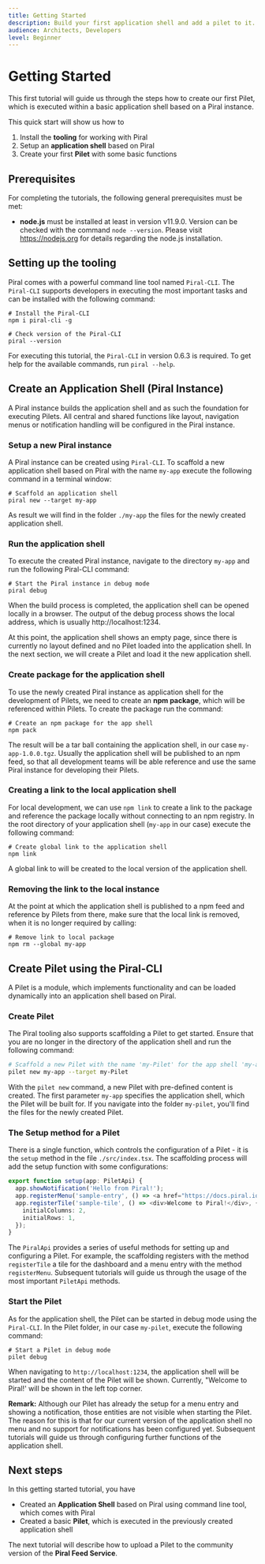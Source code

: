 ```yaml
---
title: Getting Started
description: Build your first application shell and add a pilet to it.
audience: Architects, Developers
level: Beginner
---
```


# Getting Started

This first tutorial will guide us through the steps how to create our first Pilet, which is executed within a basic application shell based on a Piral instance.

This quick start will show us how to

1. Install the **tooling** for working with Piral
2. Setup an **application shell** based on Piral
3. Create your first **Pilet** with some basic functions

## Prerequisites

For completing the tutorials, the following general prerequisites must be met:

- **node.js** must be installed at least in version v11.9.0. Version can be checked with the command `node --version`. Please visit https://nodejs.org for details regarding the node.js installation.

## Setting up the tooling

Piral comes with a powerful command line tool named `Piral-CLI`. The `Piral-CLI` supports developers in executing the most important tasks and can be installed with the following command:

```shell
# Install the Piral-CLI
npm i piral-cli -g

# Check version of the Piral-CLI
piral --version
```

For executing this tutorial, the `Piral-CLI` in version 0.6.3 is required. To get help for the available commands, run `piral --help`.

## Create an Application Shell (Piral Instance)

A Piral instance builds the application shell and as such the foundation for executing Pilets. All central and shared functions like layout, navigation menus or notification handling will be configured in the Piral instance.

### Setup a new Piral instance

A Piral instance can be created using `Piral-CLI`. To scaffold a new application shell based on Piral with the name `my-app` execute the following command in a terminal window:

```shell
# Scaffold an application shell
piral new --target my-app
```

As result we will find in the folder `./my-app` the files for the newly created application shell.

### Run the application shell

To execute the created Piral instance, navigate to the directory `my-app` and run the following Piral-CLI command:

```shell
# Start the Piral instance in debug mode
piral debug
```

When the build process is completed, the application shell can be opened locally in a browser. The output of the debug process shows the local address, which is usually http://localhost:1234.

At this point, the application shell shows an empty page, since there is currently no layout defined and no Pilet loaded into the application shell. In the next section, we will create a Pilet and load it the new application shell.

### Create package for the application shell

To use the newly created Piral instance as application shell for the development of Pilets, we need to create an **npm package**, which will be referenced within Pilets. To create the package run the command:

```shell
# Create an npm package for the app shell
npm pack
```

The result will be a tar ball containing the application shell, in our case `my-app-1.0.0.tgz`. Usually the application shell will be published to an npm feed, so that all development teams will be able reference and use the same Piral instance for developing their Pilets.

### Creating a link to the local application shell

For local development, we can use `npm link` to create a link to the package and reference the package locally without connecting to an npm registry. In the root directory of your application shell (`my-app` in our case) execute the following command:

```shell
# Create global link to the application shell
npm link
```

A global link to will be created to the local version of the application shell.

### Removing the link to the local instance

At the point at which the application shell is published to a npm feed and reference by Pilets from there, make sure that the local link is removed, when it is no longer required by calling:

```shell
# Remove link to local package
npm rm --global my-app
```

## Create Pilet using the Piral-CLI

A Pilet is a module, which implements functionality and can be loaded dynamically into an application shell based on Piral.

### Create Pilet

The Piral tooling also supports scaffolding a Pilet to get started. Ensure that you are no longer in the directory of the application shell and run the following command:

```sh
# Scaffold a new Pilet with the name 'my-Pilet' for the app shell 'my-app'
pilet new my-app --target my-Pilet
```

With the `pilet new` command, a new Pilet with pre-defined content is created. The first parameter `my-app` specifies the application shell, which the Pilet will be built for. If you navigate into the folder `my-pilet`, you'll find the files for the newly created Pilet.

### The Setup method for a Pilet

There is a single function, which controls the configuration of a Pilet - it is the `setup` method in the file `./src/index.tsx`. The scaffolding process will add the setup function with some configurations:

```ts
export function setup(app: PiletApi) {
  app.showNotification('Hello from Piral!');
  app.registerMenu('sample-entry', () => <a href="https://docs.piral.io" target="_blank">Documentation</a>);
  app.registerTile('sample-tile', () => <div>Welcome to Piral!</div>, {
    initialColumns: 2,
    initialRows: 1,
  });
}
```

The `PiralApi` provides a series of useful methods for setting up and configuring a Pilet. For example, the scaffolding registers with the method `registerTile` a tile for the dashboard and a menu entry with the method `registerMenu`. Subsequent tutorials will guide us through the usage of the most important `PiletApi` methods.

### Start the Pilet

As for the application shell, the Pilet can be started in debug mode using the `Piral-CLI`. In the Pilet folder, in our case `my-pilet`, execute the following command:

```shell
# Start a Pilet in debug mode
pilet debug
```

When navigating to `http://localhost:1234`, the application shell will be started and the content of the Pilet will be shown. Currently, "Welcome to Piral!' will be shown in the left top corner.

**Remark:** Although our Pilet has already the setup for a menu entry and showing a notification, those entities are not visible when starting the Pilet. The reason for this is that for our current version of the application shell no menu and no support for notifications has been configured yet. Subsequent tutorials will guide us through configuring further functions of the application shell.

## Next steps

In this getting started tutorial, you have

- Created an **Application Shell** based on Piral using command line tool, which comes with Piral
- Created a basic **Pilet**, which is executed in the previously created application shell

The next tutorial will describe how to upload a Pilet to the community version of the **Piral Feed Service**.
